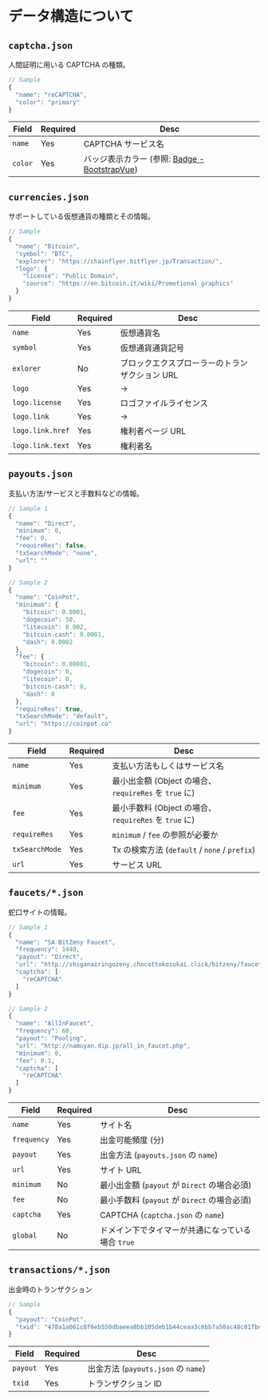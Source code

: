 # データ構造について

## `captcha.json`

人間証明に用いる CAPTCHA の種類。

```javascript
// Sample
{
  "name": "reCAPTCHA",
  "color": "primary"
}
```

| Field   | Required | Desc                                                                                                                |
| ------- | -------- | ------------------------------------------------------------------------------------------------------------------- |
| `name`  | Yes      | CAPTCHA サービス名                                                                                                      |
| `color` | Yes      | バッジ表示カラー (参照: [Badge - BootstrapVue](https://bootstrap-vue.js.org/docs/components/badge#contextual-variations)) |



## `currencies.json`

サポートしている仮想通貨の種類とその情報。

```javascript
// Sample
{
  "name": "Bitcoin",
  "symbol": "BTC",
  "explorer": "https://chainflyer.bitflyer.jp/Transaction/",
  "logo": {
    "license": "Public Domain",
    "source": "https://en.bitcoin.it/wiki/Promotional_graphics"
  }
}
```

| Field            | Required | Desc                      |
| ---------------- | -------- | ------------------------- |
| `name`           | Yes      | 仮想通貨名                |
| `symbol`         | Yes      | 仮想通貨通貨記号          |
| `exlorer`        | No       | ブロックエクスプローラーのトランザクション URL |
| `logo`           | Yes      | ->                        |
| `logo.license`   | Yes      | ロゴファイルライセンス               |
| `logo.link`      | Yes      | ->                        |
| `logo.link.href` | Yes      | 権利者ページ URL             |
| `logo.link.text` | Yes      | 権利者名                  |


## `payouts.json`

支払い方法/サービスと手数料などの情報。


```javascript
// Sample 1
{
  "name": "Direct",
  "minimum": 0,
  "fee": 0,
  "requireRes": false,
  "txSearchMode": "none",
  "url": ""
}

// Sample 2
{
  "name": "CoinPot",
  "minimum": {
    "bitcoin": 0.0001,
    "dogecoin": 50,
    "litecoin": 0.002,
    "bitcoin-cash": 0.0001,
    "dash": 0.0002
  },
  "fee": {
    "bitcoin": 0.00001,
    "dogecoin": 0,
    "litecoin": 0,
    "bitcoin-cash": 0,
    "dash": 0
  },
  "requireRes": true,
  "txSearchMode": "default",
  "url": "https://coinpot.co"
}
```

| Field          | Required | Desc                                                |
| -------------- | -------- | --------------------------------------------------- |
| `name`         | Yes      | 支払い方法もしくはサービス名                                 |
| `minimum`      | Yes      | 最小出金額 (Object の場合、 `requireRes` を `true` に) |
| `fee`          | Yes      | 最小手数料 (Object の場合、 `requireRes` を `true` に) |
| `requireRes`   | Yes      | `minimum` / `fee` の参照が必要か                       |
| `txSearchMode` | Yes      | Tx の検索方法 (`default` / `none` / `prefix`)        |
| `url`          | Yes      | サービス URL                                            |


## `faucets/*.json`

蛇口サイトの情報。


```javascript
// Sample 1
{
  "name": "SA BitZeny Faucet",
  "frequency": 1440,
  "payout": "Direct",
  "url": "http://shiganairingozeny.chocottokozukai.click/bitzeny/faucet_top.php",
  "captcha": [
    "reCAPTCHA"
  ]
}

// Sample 2
{
  "name": "AllInFaucet",
  "frequency": 60,
  "payout": "Pooling",
  "url": "http://namuyan.dip.jp/all_in_faucet.php",
  "minimum": 0,
  "fee": 0.1,
  "captcha": [
    "reCAPTCHA"
  ]
}
```

| Field       | Required | Desc                                       |
| ----------- | -------- | ------------------------------------------ |
| `name`      | Yes      | サイト名                                      |
| `frequency` | Yes      | 出金可能頻度 (分)                          |
| `payout`    | Yes      | 出金方法 (`payouts.json` の `name`)         |
| `url`       | Yes      | サイト URL                                    |
| `minimum`   | No       | 最小出金額 (`payout` が `Direct` の場合必須) |
| `fee`       | No       | 最小手数料 (`payout` が `Direct` の場合必須) |
| `captcha`   | Yes      | CAPTCHA (`captcha.json` の `name`)          |
| `global`    | No       | ドメイン下でタイマーが共通になっている場合 `true`          |


## `transactions/*.json`

出金時のトランザクション

```javascript
// Sample
{
  "payout": "CoinPot",
  "txid": "478a1a061c8f6eb550dbaeea8bb105deb1b44ceaa3c6bb7a50ac48c01fbdbb67"
}
```

| Field    | Required | Desc                               |
| -------- | -------- | ---------------------------------- |
| `payout` | Yes      | 出金方法 (`payouts.json` の `name`) |
| `txid`   | Yes      | トランザクション ID                        |
